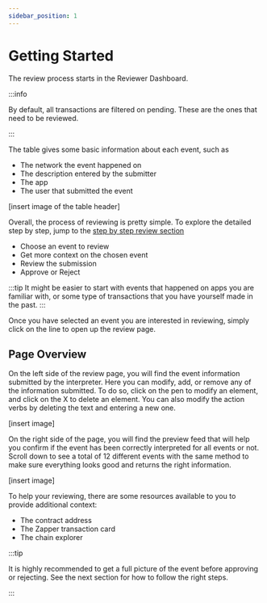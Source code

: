 ```yaml
---
sidebar_position: 1
---
```


# Getting Started

The review process starts in the Reviewer Dashboard. 

:::info

By default, all transactions are filtered on pending. These are the ones that need to be reviewed. 

:::

The table gives some basic information about each event, such as 
- The network the event happened on
- The description entered by the submitter
- The app 
- The user that submitted the event

[insert image of the table header]

Overall, the process of reviewing is pretty simple. To explore the detailed step by step, jump to the [step by step review section](./step-by-step-review.md)
- Choose an event to review
- Get more context on the chosen event
- Review the submission
- Approve or Reject

:::tip
It might be easier to start with events that happened on apps you are familiar with, or some type of transactions that you have yourself made in the past.
:::

Once you have selected an event you are interested in reviewing, simply click on the line to open up the review page.

## Page Overview

On the left side of the review page, you will find the event information submitted by the interpreter. Here you can modify, add, or remove any of the information submitted. 
To do so, click on the pen to modify an element, and click on the X to delete an element. You can also modify the action verbs by deleting the text and entering a new one. 

[insert image]

On the right side of the page, you will find the preview feed that will help you confirm if the event has been correctly interpreted for all events or not. Scroll down to see a total of 12 different events with the same method to make sure everything looks good and returns the right information.

[insert image]

To help your reviewing, there are some resources available to you to provide additional context:
- The contract address
- The Zapper transaction card
- The chain explorer

:::tip

It is highly recommended to get a full picture of the event before approving or rejecting. See the next section for how to follow the right steps.

:::
